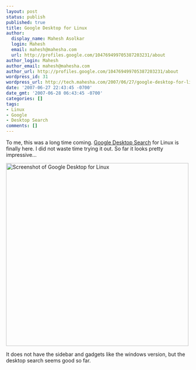 ```yaml
---
layout: post
status: publish
published: true
title: Google Desktop for Linux
author:
  display_name: Mahesh Asolkar
  login: Mahesh
  email: mahesh@mahesha.com
  url: http://profiles.google.com/104769499705387203231/about
author_login: Mahesh
author_email: mahesh@mahesha.com
author_url: http://profiles.google.com/104769499705387203231/about
wordpress_id: 31
wordpress_url: http://tech.mahesha.com/2007/06/27/google-desktop-for-linux/
date: '2007-06-27 22:43:45 -0700'
date_gmt: '2007-06-28 06:43:45 -0700'
categories: []
tags:
- Linux
- Google
- Desktop Search
comments: []
---
```

<p>To me, this was a long time coming. <a href="http://googledesktop.blogspot.com/2007/06/desktop-for-linux.html" title="Google Desktop for Linux">Google Desktop Search</a> for Linux is finally here. I did not waste time trying it out. So far it looks pretty impressive...</p>
<p><a href="http://tech.mahesha.com/wp-content/images/gd-linux.png" title="Screenshot of Google Desktop for Linux"><img src="http://tech.mahesha.com/wp-content/images/gd-linux.png" alt="Screenshot of Google Desktop for Linux" width=500/></a></p>
<p>It does not have the sidebar and gadgets like the windows version, but the desktop search seems good so far.</p>
